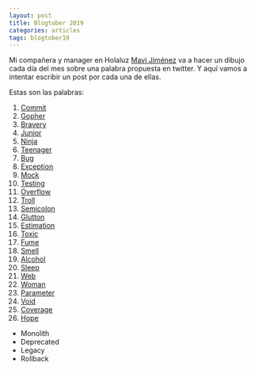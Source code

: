 ```yaml
---
layout: post
title: Blogtober 2019
categories: articles
tags: blogtober19
---
```


Mi compañera y manager en Holaluz [Mavi Jiménez](https://twitter.com/Linkita) va a hacer un dibujo cada día del mes sobre una palabra propuesta en twitter. Y aquí vamos a intentar escribir un post por cada una de ellas.

Estas son las palabras:

1. [Commit](/blogtober19-commit)
2. [Gopher](/blogtober19-gopher)
3. [Bravery](/blogtober19-bravery)
4. [Junior](/blogtober19-junior)
5. [Ninja](/blogtober19-ninja)
6. [Teenager](/blogtober19-teenager)
7. [Bug](/blogtober19-bug)
8. [Exception](/blogtober19-exception)
9. [Mock](/blogtober19-mock)
10. [Testing](/blogtober19-testing)
11. [Overflow](/blogtober19-overflow)
12. [Troll](/blogtober19-troll)
13. [Semicolon](/blogtober19-semicolon)
14. [Glutton](/blogtober19-glutton)
15. [Estimation](/blogtober19-estimate)
16. [Toxic](/blogtober19-toxic)
17. [Fume](/blogtober19-fume)
18. [Smell](/blogtober19-smell)
19. [Alcohol](/blogtober19-alcohol)
20. [Sleep](/blogtober19-sleep)
21. [Web](/blogtober19-web)
22. [Woman](/blogtober19-woman)
23. [Parameter](/blogtober19-parameter)
24. [Void](/blogtober19-void)
25. [Coverage](/blogtober19-coverage)
26. [Hope](/blogtober19-hope)

* Monolith
* Deprecated
* Legacy
* Rollback


